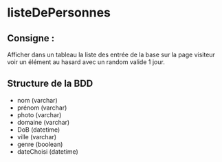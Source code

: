 # listeDePersonnes

## Consigne : 
Afficher dans un tableau la liste des entrée de la base sur la page visiteur voir un élément au hasard avec un random valide 1 jour.

## Structure de la BDD
- nom (varchar)
- prénom (varchar)
- photo (varchar)
- domaine (varchar)
- DoB (datetime)
- ville (varchar)
- genre (boolean)
- dateChoisi (datetime)

